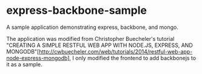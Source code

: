 express-backbone-sample
=======================

A sample application demonstrating express, backbone, and mongo.

The application was modified from Christopher Buecheler's tutorial "CREATING A SIMPLE RESTFUL WEB APP WITH NODE.JS, EXPRESS, AND MONGODB"[http://cwbuecheler.com/web/tutorials/2014/restful-web-app-node-express-mongodb], I only modified the frontend to add backbonejs to it as a sample.
